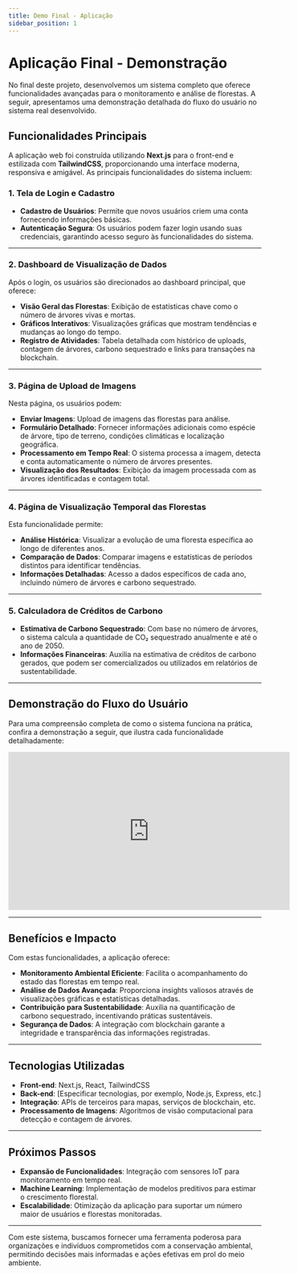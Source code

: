```yaml
---
title: Demo Final - Aplicação
sidebar_position: 1
---
```


# Aplicação Final - Demonstração

No final deste projeto, desenvolvemos um sistema completo que oferece funcionalidades avançadas para o monitoramento e análise de florestas. A seguir, apresentamos uma demonstração detalhada do fluxo do usuário no sistema real desenvolvido.

## Funcionalidades Principais

A aplicação web foi construída utilizando **Next.js** para o front-end e estilizada com **TailwindCSS**, proporcionando uma interface moderna, responsiva e amigável. As principais funcionalidades do sistema incluem:

### 1. Tela de Login e Cadastro

- **Cadastro de Usuários**: Permite que novos usuários criem uma conta fornecendo informações básicas.
- **Autenticação Segura**: Os usuários podem fazer login usando suas credenciais, garantindo acesso seguro às funcionalidades do sistema.
  
---

### 2. Dashboard de Visualização de Dados

Após o login, os usuários são direcionados ao dashboard principal, que oferece:

- **Visão Geral das Florestas**: Exibição de estatísticas chave como o número de árvores vivas e mortas.
- **Gráficos Interativos**: Visualizações gráficas que mostram tendências e mudanças ao longo do tempo.
- **Registro de Atividades**: Tabela detalhada com histórico de uploads, contagem de árvores, carbono sequestrado e links para transações na blockchain.
 
---

### 3. Página de Upload de Imagens

Nesta página, os usuários podem:

- **Enviar Imagens**: Upload de imagens das florestas para análise.
- **Formulário Detalhado**: Fornecer informações adicionais como espécie de árvore, tipo de terreno, condições climáticas e localização geográfica.
- **Processamento em Tempo Real**: O sistema processa a imagem, detecta e conta automaticamente o número de árvores presentes.
- **Visualização dos Resultados**: Exibição da imagem processada com as árvores identificadas e contagem total.
  

---

### 4. Página de Visualização Temporal das Florestas

Esta funcionalidade permite:

- **Análise Histórica**: Visualizar a evolução de uma floresta específica ao longo de diferentes anos.
- **Comparação de Dados**: Comparar imagens e estatísticas de períodos distintos para identificar tendências.
- **Informações Detalhadas**: Acesso a dados específicos de cada ano, incluindo número de árvores e carbono sequestrado.

---

### 5. Calculadora de Créditos de Carbono

- **Estimativa de Carbono Sequestrado**: Com base no número de árvores, o sistema calcula a quantidade de CO₂ sequestrado anualmente e até o ano de 2050.
- **Informações Financeiras**: Auxilia na estimativa de créditos de carbono gerados, que podem ser comercializados ou utilizados em relatórios de sustentabilidade.

---

## Demonstração do Fluxo do Usuário

Para uma compreensão completa de como o sistema funciona na prática, confira a demonstração a seguir, que ilustra cada funcionalidade detalhadamente:

<iframe width="560" height="315" src="https://www.youtube.com/embed/n88JwQdgSSg?si=K5hkQOzm2V8uD1Tb" title="YouTube video player" frameborder="0" allow="accelerometer; autoplay; clipboard-write; encrypted-media; gyroscope; picture-in-picture; web-share" referrerpolicy="strict-origin-when-cross-origin" allowfullscreen></iframe>

---

## Benefícios e Impacto

Com estas funcionalidades, a aplicação oferece:

- **Monitoramento Ambiental Eficiente**: Facilita o acompanhamento do estado das florestas em tempo real.
- **Análise de Dados Avançada**: Proporciona insights valiosos através de visualizações gráficas e estatísticas detalhadas.
- **Contribuição para Sustentabilidade**: Auxilia na quantificação de carbono sequestrado, incentivando práticas sustentáveis.
- **Segurança de Dados**: A integração com blockchain garante a integridade e transparência das informações registradas.

---

## Tecnologias Utilizadas

- **Front-end**: Next.js, React, TailwindCSS
- **Back-end**: [Especificar tecnologias, por exemplo, Node.js, Express, etc.]
- **Integração**: APIs de terceiros para mapas, serviços de blockchain, etc.
- **Processamento de Imagens**: Algoritmos de visão computacional para detecção e contagem de árvores.

---

## Próximos Passos

- **Expansão de Funcionalidades**: Integração com sensores IoT para monitoramento em tempo real.
- **Machine Learning**: Implementação de modelos preditivos para estimar o crescimento florestal.
- **Escalabilidade**: Otimização da aplicação para suportar um número maior de usuários e florestas monitoradas.

---

Com este sistema, buscamos fornecer uma ferramenta poderosa para organizações e indivíduos comprometidos com a conservação ambiental, permitindo decisões mais informadas e ações efetivas em prol do meio ambiente.
